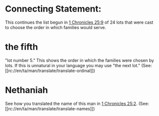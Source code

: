 # Connecting Statement:

This continues the list begun in [1 Chronicles 25:9](../25/09.md) of 24 lots that were cast to choose the order in which families would serve.

# the fifth

"lot number 5." This shows the order in which the families were chosen by lots. If this is unnatural in your language you may use "the next lot." (See: [[rc://en/ta/man/translate/translate-ordinal]])

# Nethaniah

See how you translated the name of this man in [1 Chronicles 25:2](../25/02.md). (See: [[rc://en/ta/man/translate/translate-names]])

